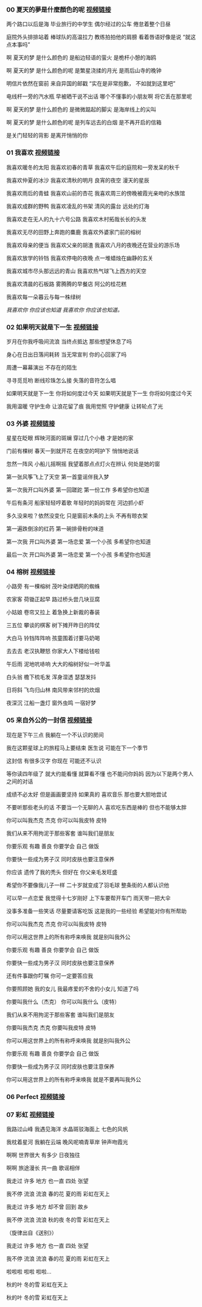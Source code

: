 ### 00 夏天的夢是什麼顏色的呢 [视频链接](https://www.bilibili.com/video/av29879506/)
两个路口以后是海
毕业旅行的中学生
偶尔经过的公车
倦怠着整个日昼

庭院外头排排站着
棒球队的高温拉力
教练拍拍他的肩膀
看着唇语好像是说
“就这点本事吗”

啊 夏天的梦
是什么颜色的
是船边轻语的萤火
是桅杆小憩的海鸥

啊 夏天的梦
是什么颜色的呢
是繁星浇揉的月光
是雨后山寺的晚钟

明信片依然在窗前
来自异国的邮戳
“实在是非常抱歉，
不如就到这里吧”

电线杆一旁的汽水瓶
早被晒干说不出话
哪个不懂事的小朋友啊
将它丢在那里呢

啊 夏天的梦
是什么颜色的
是微微踮起的脚尖
是海岸线上的尖叫

啊 夏天的梦
是什么颜色的呢
是列车远去的白烟
是不再开启的信箱

是关门轻轻的背影
是离开悄悄的你

### 01 我喜欢 [视频链接](https://www.bilibili.com/video/av9141774)

我喜欢暖冬的太阳
我喜欢初春的青草
我喜欢午后的庭院和一旁发呆的秋千

我喜欢仲夏的冰沙
我喜欢清秋的明月
良宵的夜空
漫天的星辰

我喜欢雨后的青蛙
我喜欢山前的杏花
我喜欢周三的傍晚被霞光亲吻的水族馆

我喜欢成群的野鸭
我喜欢凌乱的书架
清风的露台
远处的灯海

我喜欢走在无人的九十六号公路
我喜欢木村拓哉长长的头发

我喜欢无尽的田野上奔跑的麋鹿
我喜欢外婆家门前的榕树

我喜欢母亲的便当
我喜欢父亲的胡渣
我喜欢八月的夜晚还在营业的游乐场

我喜欢放学的铃铛
我喜欢停电的夜晚
点一堆蜡烛在幽静的玄关

我喜欢城市尽头那远远的青山
我喜欢热气球飞上西方的天空

我喜欢清晨的石板路
雾腾腾的早餐店
阿公的桂花糕

我喜欢每一朵暮云与每一株绿树

*我喜欢你 你应该也知道
我喜欢你 你应该也知道。*

### 02 如果明天就是下一生 [视频链接](https://www.bilibili.com/video/av93234467)

岁月在你我呼吸间流浪
当终点抵达
那些想望休息了吗

身心在日出日落间耗转
当无常宣判
你的心回家了吗

周遭一幕幕演出
不存在的陌生

寻寻觅觅哟
断线珍珠怎么接
失落的音符怎么唱

如果明天就是下一生
你将如何度过今天
如果明天就是下一生
你将如何度过今天

我用温暖
守护生命
让浪花留了痕
我用觉照
守护健康
让转轮点了光

### 03 外婆 [视频链接](https://www.bilibili.com/video/av8186375)
星星在眨眼 辉映河面的斑斓
穿过几个小巷 才是她的家

门前有棵树 春天一到就开花
在夜空的呵护下 悄悄地说话

忽然一阵风 小船儿摇啊摇
我望着那点点灯火在辨认 何处是她的窗

第一张风筝飞上了天空
第一首童谣伴我入梦

第一次我开口叫外婆
第一回蹉跎 第一份工作
多希望你也知道

午后有条河 船家轻轻哼着歌
年轻时的妈妈常在 河边抓小虾

多久没来啦？依然没变化
只是窗前木条的上头 不再有晾衣架

第一遍跌倒涂的红药
第一碗排骨粉的味道

第一次我 开口叫外婆
第一场恋爱 第一个小孩
多希望你也知道

最后一次 开口叫外婆
第一场恋爱 第一个小孩
多希望你也知道
### 04 榕树 [视频链接](https://www.bilibili.com/video/av24742775/)
小路旁 有一棵榕树
茂叶染绿晒网的蜘蛛

农家客 荷锄正起早
路过桥头尝几块豆腐

小姑娘 卷帘又拉上
着急换上新裁的春装

三五位 攀谈的棋客
树下摊开昨日的阵仗

大白马 铃铛阵阵响
孩童围着讨要马奶喝

去去去 老汉执鞭怒
你家大人下楼给钱啦

午后雨 泥地吭哧响
大大的榕树好似一叶华盖

白头翁 檐下梳毛发
浑身湿透 瑟瑟发抖

日将斜 飞鸟归山林
南风带来邻村的炊烟

夜深沉 江船一盏灯
窗外虫鸣 一宿好梦
### 05 来自外公的一封信 [视频链接](https://www.bilibili.com/video/av44354464)
现在是下午三点
我躺在一个不认识的房间

我在这颗星球上的旅程马上要结束
医生说 可能在下一个季节

这封信 有很多汉字
你现在 可能还不认识

等你读四年级了 就大约能看懂
就算看不懂 也不能问你妈妈
因为以下是两个男人之间的对话

成绩不必太好 但是画画要坚持
如果真的 喜欢音乐 那也要大胆地尝试

不要听那些老头的话 不要当一个无聊的人
喜欢吃东西是棒的 但也不能够太胖

你可以叫我杰克 杰克
你可以叫我皮特 皮特

我们从来不用拘泥于那些客套
谁叫我们是朋友

你要乐观 有趣 善良
你要学会 自己 做饭

你要快一些成为男子汉
同时皮肤也要注意保养

你应该 遗传了我的秃头
但好在 你父亲毛发旺盛

希望你不要像我儿子一样
二十岁就变成了羽毛球
整条街的人都认识他

可以早一点恋爱 我觉得十七岁刚好
上下车要帮开车门 雨天带一把大伞

没事多准备一些笑话 尽量要请客吃饭
这是我的一些经验 希望能对你有所帮助

你可以叫我杰克 杰克
你可以叫我皮特 皮特

你可以用这世界上的所有称呼来唤我
就是别叫我外公

你要乐观 有趣 善良
你要学会 自己 做饭

你要快一些成为男子汉
同时皮肤也要注意保养

还有件事跟你叮嘱
你可一定要答应我

你要照顾她
我的女儿
我最疼爱的不舍的小女儿
知道了吗

你要叫我什么（杰克）
你可以叫我什么（皮特）

我们从来不用拘泥于那些客套
谁叫我们是朋友

你要叫我杰克 杰克
你要叫我皮特 皮特

你可以用这世界上的所有称呼来唤我
就是别叫我外公

你要乐观 有趣 善良
你要学会 自己 做饭

你要快一些成为男子汉
同时皮肤也要注意保养

你可以用这世界上的所有称呼来唤我
就是不要再叫我外公
### 06 Perfect [视频链接](https://www.bilibili.com/video/av71067462/)
### 07 彩虹 [视频链接](https://www.bilibili.com/video/av3655775)
我路过山峰 我遇见海洋
水晶斑驳海面上 七色的风帆

我枕着星河 我躺在云端
晚风呢喃青草岸 钟声吻霞光

啊啊 世界很大
有多少 日夜独往

啊啊 旅途漫长
共一曲 歌谣相伴

我走过 许多 地方
也一直 四处 张望

我不停 流浪 流浪
春的花 夏的雨
彩虹在天上

我走过 许多 地方
却不曾 回到 故乡

我不停 流浪 流浪
秋的夜 冬的雪
彩虹在天上

（旋律出自《送别》）

我走过 许多 地方
也一直 四处 张望

我不停 流浪 流浪
春的花 夏的雨
彩虹在天上

啦啦啦 啦啦 啦啦...

秋的叶 冬的雪
彩虹在天上

秋的叶 冬的雪
彩虹在天上
